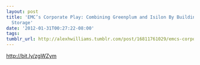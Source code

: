 ```yaml
---
layout: post
title: 'EMC’s Corporate Play: Combining Greenplum and Isilon By Building Hadoop Into
  Storage'
date: '2012-01-31T00:27:22-08:00'
tags: 
tumblr_url: http://alexhwilliams.tumblr.com/post/16811761029/emcs-corporate-play-combining-greenplum-and-isilon-by
---
```

<p><a href="http://bit.ly/zgWZym">http://bit.ly/zgWZym</a></p>
